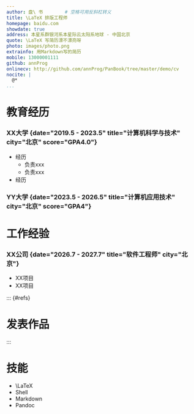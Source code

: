```yaml
---
author: 盘\ 书        # 空格可用反斜杠转义
title: \LaTeX 排版工程师
homepage: baidu.com
showdate: true
address: 本星系群银河系本星际云太阳系地球 - 中国北京
quote: \LaTeX 写简历漂不漂亮呀
photo: images/photo.png
extrainfo: 用Markdown写的简历
mobile: 13000001111
github: annProg
onlinecv: http://github.com/annProg/PanBook/tree/master/demo/cv
nocite: |
  @*
...
```



# 教育经历

### XX大学 {date="2019.5 - 2023.5" title="计算机科学与技术" city="北京" score="GPA4.0"}

- 经历
  - 负责xxx
  - 负责xxx
- 经历

### YY大学 {date="2023.5 - 2026.5" title="计算机应用技术" city="北京" score="GPA4"}

# 工作经验

### XX公司 {date="2026.7 - 2027.7" title="软件工程师" city="北京"}

- XX项目
- XX项目

::: {#refs}
# 发表作品
:::

# 技能

- \LaTeX
- Shell
- Markdown
- Pandoc
